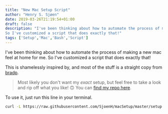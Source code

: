 ```yaml
---
title: "New Mac Setup Script"
author: "Henry S. Sjøen"
date: 2019-03-26T21:19:54+01:00
draft: false
description: "I've been thinking about how to automate the process of making a new mac feel at home for me.
So I've customized a script that does exactly that!"
tags: ['Setup','Mac','Bash','Script']
---
```


I've been thinking about how to automate the process of making a new mac feel at home for me.
So I've customized a script that does exactly that!

This is shamelessly inspired by, and most of the stuff is a straight copy from [bradp](https://github.com/bradp).

> Most likely you don't want my *exact* setup, but feel free to take a look and rip off what you like! 🙃
You can [find my repo here](https://github.com/SjoenH/macSetup/tree/master).

To use it, just run this line in your terminal.
```bash
curl -L https://raw.githubusercontent.com/SjoenH/macSetup/master/setup.sh | sh
```
